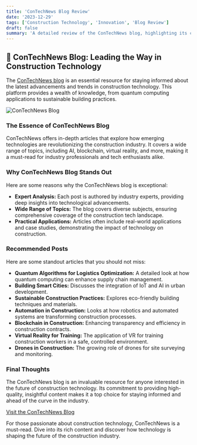 ```yaml
---
title: 'ConTechNews Blog Review'
date: '2023-12-29'
tags: ['Construction Technology', 'Innovation', 'Blog Review']
draft: false
summary: 'A detailed review of the ConTechNews blog, highlighting its comprehensive coverage of the latest trends and advancements in construction technology.'
---
```


## 🌟 ConTechNews Blog: Leading the Way in Construction Technology

The [ConTechNews blog](https://www.contechnews.com/blog) is an essential resource for staying informed about the latest advancements and trends in construction technology. This platform provides a wealth of knowledge, from quantum computing applications to sustainable building practices.

![ConTechNews Blog](https://www.contechnews.com/logoo-removebg.png)

### The Essence of ConTechNews Blog

ConTechNews offers in-depth articles that explore how emerging technologies are revolutionizing the construction industry. It covers a wide range of topics, including AI, blockchain, virtual reality, and more, making it a must-read for industry professionals and tech enthusiasts alike.

### Why ConTechNews Blog Stands Out

Here are some reasons why the ConTechNews blog is exceptional:

- **Expert Analysis:** Each post is authored by industry experts, providing deep insights into technological advancements.
- **Wide Range of Topics:** The blog covers diverse subjects, ensuring comprehensive coverage of the construction tech landscape.
- **Practical Applications:** Articles often include real-world applications and case studies, demonstrating the impact of technology on construction.

### Recommended Posts

Here are some standout articles that you should not miss:

- **Quantum Algorithms for Logistics Optimization:** A detailed look at how quantum computing can enhance supply chain management.
- **Building Smart Cities:** Discusses the integration of IoT and AI in urban development.
- **Sustainable Construction Practices:** Explores eco-friendly building techniques and materials.
- **Automation in Construction:** Looks at how robotics and automated systems are transforming construction processes.
- **Blockchain in Construction:** Enhancing transparency and efficiency in construction contracts.
- **Virtual Reality for Training:** The application of VR for training construction workers in a safe, controlled environment.
- **Drones in Construction:** The growing role of drones for site surveying and monitoring.

### Final Thoughts

The ConTechNews blog is an invaluable resource for anyone interested in the future of construction technology. Its commitment to providing high-quality, insightful content makes it a top choice for staying informed and ahead of the curve in the industry.

[Visit the ConTechNews Blog](https://www.contechnews.com/)

For those passionate about construction technology, ConTechNews is a must-read. Dive into its rich content and discover how technology is shaping the future of the construction industry.
